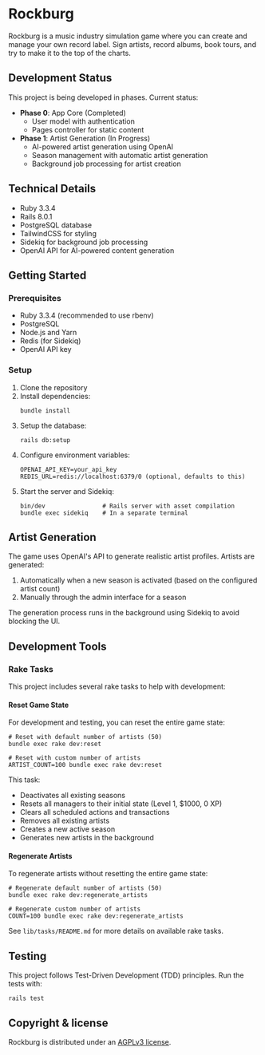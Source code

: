 # Rockburg

Rockburg is a music industry simulation game where you can create and manage your own record label. Sign artists, record albums, book tours, and try to make it to the top of the charts.

## Development Status

This project is being developed in phases. Current status:

- **Phase 0**: App Core (Completed)
  - User model with authentication
  - Pages controller for static content
- **Phase 1**: Artist Generation (In Progress)
  - AI-powered artist generation using OpenAI
  - Season management with automatic artist generation
  - Background job processing for artist creation

## Technical Details

- Ruby 3.3.4
- Rails 8.0.1
- PostgreSQL database
- TailwindCSS for styling
- Sidekiq for background job processing
- OpenAI API for AI-powered content generation

## Getting Started

### Prerequisites

- Ruby 3.3.4 (recommended to use rbenv)
- PostgreSQL
- Node.js and Yarn
- Redis (for Sidekiq)
- OpenAI API key

### Setup

1. Clone the repository
2. Install dependencies:
   ```
   bundle install
   ```
3. Setup the database:
   ```
   rails db:setup
   ```
4. Configure environment variables:
   ```
   OPENAI_API_KEY=your_api_key
   REDIS_URL=redis://localhost:6379/0 (optional, defaults to this)
   ```
5. Start the server and Sidekiq:
   ```
   bin/dev                # Rails server with asset compilation
   bundle exec sidekiq    # In a separate terminal
   ```

## Artist Generation

The game uses OpenAI's API to generate realistic artist profiles. Artists are generated:

1. Automatically when a new season is activated (based on the configured artist count)
2. Manually through the admin interface for a season

The generation process runs in the background using Sidekiq to avoid blocking the UI.

## Development Tools

### Rake Tasks

This project includes several rake tasks to help with development:

#### Reset Game State

For development and testing, you can reset the entire game state:

```
# Reset with default number of artists (50)
bundle exec rake dev:reset

# Reset with custom number of artists
ARTIST_COUNT=100 bundle exec rake dev:reset
```

This task:
- Deactivates all existing seasons
- Resets all managers to their initial state (Level 1, $1000, 0 XP)
- Clears all scheduled actions and transactions
- Removes all existing artists
- Creates a new active season
- Generates new artists in the background

#### Regenerate Artists

To regenerate artists without resetting the entire game state:

```
# Regenerate default number of artists (50)
bundle exec rake dev:regenerate_artists

# Regenerate custom number of artists
COUNT=100 bundle exec rake dev:regenerate_artists
```

See `lib/tasks/README.md` for more details on available rake tasks.

## Testing

This project follows Test-Driven Development (TDD) principles. Run the tests with:

```
rails test
```

## Copyright & license

Rockburg is distributed under an [AGPLv3 license](https://github.com/rockburg/rockburg/blob/main/LICENSE).
